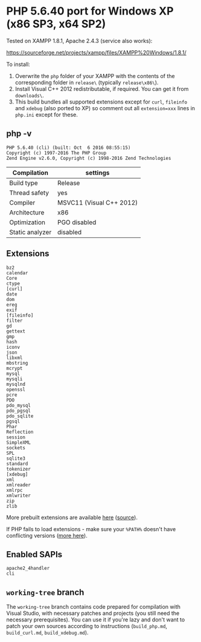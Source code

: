 # PHP 5.6.40 port for Windows XP (x86 SP3, x64 SP2)

Tested on XAMPP 1.8.1, Apache 2.4.3 (service also works):

https://sourceforge.net/projects/xampp/files/XAMPP%20Windows/1.8.1/

To install:

1. Overwrite the `php` folder of your XAMPP with the contents of the corresponding folder in `release\` (typically `release\x86\`).
2. Install Visual C++ 2012 redistributable, if required. You can get it from `downloads\`.
3. This build bundles all supported extensions except for `curl`, `fileinfo` and `xdebug` (also ported to XP) so comment out all `extension=xxx` lines in `php.ini` except for these.

## php -v

```
PHP 5.6.40 (cli) (built: Oct  6 2016 08:55:15)
Copyright (c) 1997-2016 The PHP Group
Zend Engine v2.6.0, Copyright (c) 1998-2016 Zend Technologies
```

Compilation     | settings
----------------|--------------------------
Build type      | Release
Thread safety   | yes
Compiler        | MSVC11 (Visual C++ 2012)
Architecture    | x86
Optimization    | PGO disabled
Static analyzer | disabled

## Extensions

```
bz2
calendar
Core
ctype
[curl]
date
dom
ereg
exif
[fileinfo]
filter
gd
gettext
gmp
hash
iconv
json
libxml
mbstring
mcrypt
mysql
mysqli
mysqlnd
openssl
pcre
PDO
pdo_mysql
pdo_pgsql
pdo_sqlite
pgsql
Phar
Reflection
session
SimpleXML
sockets
SPL
sqlite3
standard
tokenizer
[xdebug]
xml
xmlreader
xmlrpc
xmlwriter
zip
zlib
```

More prebuilt extensions are available [here](https://phpdev.toolsforresearch.com/php-5.6.4-Win32-VC11-x86-xp.zip) ([source](https://www.apachelounge.com/viewtopic.php?p=36701#36701)).

If PHP fails to load extensions - make sure your `%PATH%` doesn't have conflicting versions ([more here](https://github.com/ProgerXP/php-5.6-xp/issues/4)).

## Enabled SAPIs

```
apache2_4handler
cli
```

## `working-tree` branch
The `working-tree` branch contains code prepared for compilation with Visual Studio, with necessary patches and projects (you still need the necessary prerequisites). You can use it if you're lazy and don't want to patch your own sources according to instructions (`build_php.md`, `build_curl.md`, `build_xdebug.md`).
